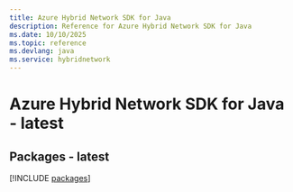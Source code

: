 ```yaml
---
title: Azure Hybrid Network SDK for Java
description: Reference for Azure Hybrid Network SDK for Java
ms.date: 10/10/2025
ms.topic: reference
ms.devlang: java
ms.service: hybridnetwork
---
```

# Azure Hybrid Network SDK for Java - latest
## Packages - latest
[!INCLUDE [packages](hybrid-network-index.md)]